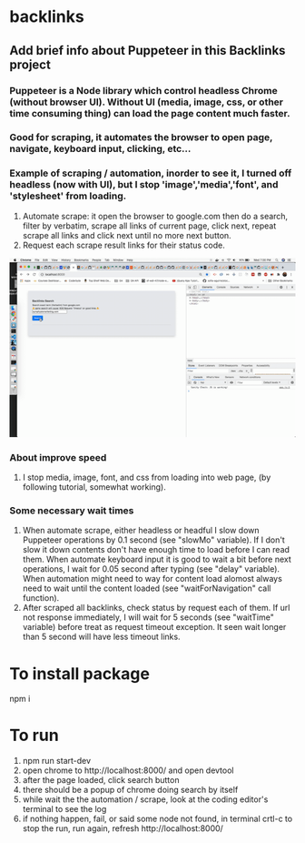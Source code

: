# backlinks
## Add brief info about Puppeteer in this Backlinks project

### Puppeteer is a Node library which control headless Chrome (without browser UI). Without UI (media, image, css, or other time consuming thing) can load the page content much faster.

### Good for scraping, it automates the browser to open page, navigate, keyboard input, clicking, etc...

### Example of scraping / automation, inorder to see it, I turned off headless (now with UI), but I stop 'image','media','font', and 'stylesheet' from loading.

1. Automate scrape: it open the browser to google.com then do a search, filter by verbatim, scrape all links of current page, click next, repeat scrape all links and click next until no more next button.
2. Request each scrape result links for their status code.

![first automate scrape, then request links](public/scrape-backlinks.gif "scrape backlinks")

### About improve speed
1. I stop media, image, font, and css from loading into web page, (by following tutorial, somewhat working).

### Some necessary wait times
1. When automate scrape, either headless or headful I slow down Puppeteer operations by 0.1 second (see "slowMo" variable). If I don't slow it down contents don't have enough time to load before I can read them. When automate keyboard input it is good to wait a bit before next operations, I wait for 0.05 second after typing (see "delay" variable). When automation might need to way for content load alomost always need to wait until the content loaded (see "waitForNavigation" call function).
2. After scraped all backlinks, check status by request each of them. If url not response immediately, I will wait for 5 seconds (see "waitTime" variable) before treat as request timeout exception. It seen wait longer than 5 second will have less timeout links.

# To install package
npm i

# To run
1. npm run start-dev
2. open chrome to http://localhost:8000/ and open devtool
3. after the page loaded, click search button
4. there should be a popup of chrome doing search by itself
5. while wait the the automation / scrape, look at the coding editor's terminal to see the log
6. if nothing happen, fail, or said some node not found, in terminal crtl-c to stop the run, run again, refresh http://localhost:8000/






